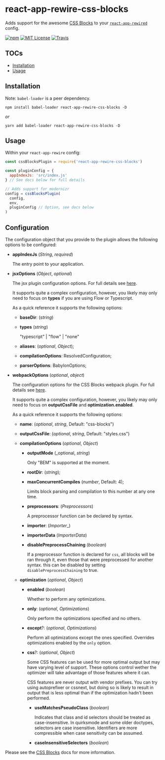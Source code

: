 # react-app-rewire-css-blocks

Adds support for the awesome [CSS Blocks](http://css-blocks.com/) to your [`react-app-rewired`](https://github.com/timarney/react-app-rewired) config.

[![npm](https://img.shields.io/npm/v/react-app-rewire-css-blocks.svg?style=flat-square)](http://npm.im/react-app-rewire-css-blocks)
[![MIT License](https://img.shields.io/npm/l/react-app-rewire-css-blocks.svg?style=flat-square)](http://opensource.org/licenses/MIT)
[![Travis](https://img.shields.io/travis/ctrlplusb/react-app-rewire-css-blocks.svg?style=flat-square)](https://travis-ci.org/ctrlplusb/react-app-rewire-css-blocks)

## TOCs

  - [Installation](#installation)
  - [Usage](#usage)

## Installation

Note: `babel-loader` is a peer dependency.

```
npm install babel-loader react-app-rewire-css-blocks -D
```

_or_

```
yarn add babel-loader react-app-rewire-css-blocks -D
```

## Usage

Within your `react-app-rewire` config:

```javascript
const cssBlocksPlugin = require('react-app-rewire-css-blocks')

const pluginConfig = {
  appIndexJs: 'src/index.js'
} // See docs below for full details

// Adds support for modernizr
config = cssBlocksPlugin(
  config,
  env,
  pluginConfig // Option, see docs below
)
```

## Configuration

The configuration object that you provide to the plugin allows the following options to be configured:

 - __appIndexJs__ (_String_, _required_)

   The entry point to your application.

 - __jsxOptions__ (_Object_, _optional_)

   The jsx plugin configuration options. For full details see [here](http://css-blocks.com/api/modules/_css_blocks_jsx.html).

   It supports quite a complex configuration, however, you likely may only need to focus on __types__ if you are using Flow or Typescript.

   As a quick reference it supports the following options:

    - __baseDir__: (_string_)

    - __types__ (_string_)

      "typescript" | "flow" | "none"

    - __aliases__: (_optional_, _Object_);

    - __compilationOptions__: ResolvedConfiguration;

    - __parserOptions__: BabylonOptions;

 - __webpackOptions__ (_optional_, _object_)

   The configuration options for the CSS Blocks webpack plugin. For full details see [here](http://css-blocks.com/api/modules/_css_blocks_webpack.html).

   It supports quite a complex configuration, however, you likely may only need to focus on __outputCssFile__ and __optimization.enabled__.

   As a quick reference it supports the following options:

    - __name__: (_optional_, _string_, Default: "css-blocks")

    - __outputCssFile__: (_optional_, _string_, Default: "styles.css")

    - __compilationOptions__ (_optional_, _Object_)

        - __outputMode__ (_optional, _string_)

          Only "BEM" is supported at the moment.

        - __rootDir__: (_string_);

        - __maxConcurrentCompiles__ (_number_, Default: 4);

          Limits block parsing and compilation to this number at any one time.

        - __preprocessors__: (_Preprocessors_)

          A preprocessor function can be declared by syntax.

        - __importer__: (_Importer__)

        - __importerData__ (_ImporterData_)

        - __disablePreprocessChaining__ (_boolean_)

          If a preprocessor function is declared for `css`, all blocks will be ran through it, even those that were preprocessed for another syntax.
          this can be disabled by setting `disablePreprocessChaining` to true.

    - __optimization__ (_optional_, _Object_)

        - __enabled__ (_boolean_)

          Whether to perform any optimizations.

        - __only__: (_optional_, _Optimizations_)

          Only perform the optimizations specified and no others.

        - __except__?: (_optional_, _Optimizations_)

          Perform all optimizations except the ones specified. Overrides optimizations enabled by the `only` option.

        - __css__?: (_optional_, _Object_)

          Some CSS features can be used for more optimal output but may have
          varying level of support. These options control wether the optimizer
          will take advantage of those features where it can.

          CSS features are never output with vendor prefixes. You can try using
          autoprefixer or cssnext, but doing so is likely to result in output that
          is less optimal than if the optimization hadn't been performed.

           - __useMatchesPseudoClass__ (_boolean_)

             Indicates that class and id selectors should be treated as  case-insensitive.
             In quirksmode and some older doctypes, selectors are case  insensitive.
             Identifiers are more compressible when case sensitivity can be  assumed.

          - __caseInsensitiveSelectors__ (_boolean_)

Please see the [CSS Blocks](http://css-blocks.com/) docs for more information.
